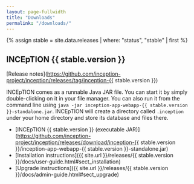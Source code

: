 ```yaml
---
layout: page-fullwidth
title: "Downloads"
permalink: "/downloads/"
---
```


{% assign stable = site.data.releases | where: "status", "stable" | first %}

## INCEpTION {{ stable.version }}

[Release notes](https://github.com/inception-project/inception/releases/tag/inception-{{ stable.version }})

INCEpTION comes as a runnable Java JAR file. 
You can start it by simply double-clicking on it in  your file manager. 
You can also run it from the command line using `java -jar inception-app-webapp-{{ stable.version }}-standalone.jar`. 
INCEpTION will create a directory called `.inception` under your home directory and store its database and files there.

* [INCEpTION {{ stable.version }} (executable JAR)](https://github.com/inception-project/inception/releases/download/inception-{{ stable.version }}/inception-app-webapp-{{ stable.version }}-standalone.jar) <github-downloads user='inception-project' repo='inception' tag='inception-app-{{ stable.version }}' asset='inception-app-webapp-{{ stable.version }}-standalone.jar' ></github-downloads>
* [Installation instructions]({{ site.url }}/releases/{{ stable.version }}/docs/user-guide.html#sect_installation) 
* [Upgrade instructions]({{ site.url }}/releases/{{ stable.version }}/docs/admin-guide.html#sect_upgrade) 
